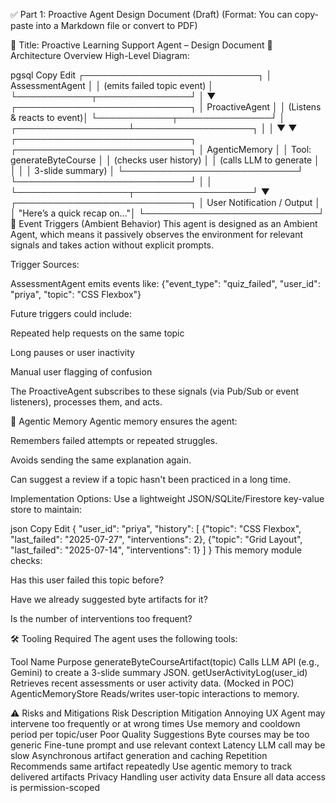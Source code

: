 
✅ Part 1: Proactive Agent Design Document (Draft)
(Format: You can copy-paste into a Markdown file or convert to PDF)

📌 Title: Proactive Learning Support Agent – Design Document
🧱 Architecture Overview
High-Level Diagram:

pgsql
Copy
Edit
                    ┌────────────────────────────┐
                    │    AssessmentAgent         │
                    │ (emits failed topic event) │
                    └────────────┬───────────────┘
                                 │
                                 ▼
                    ┌────────────────────────────┐
                    │     ProactiveAgent         │
                    │ (Listens & reacts to event)│
                    └────────────┬───────────────┘
                                 │
             ┌──────────────────┴───────────────────┐
             │                                      │
             ▼                                      ▼
┌────────────────────────────┐         ┌────────────────────────────┐
│ AgenticMemory              │         │ Tool: generateByteCourse   │
│ (checks user history)      │         │ (calls LLM to generate     │
│                            │         │  3-slide summary)          │
└────────────────────────────┘         └────────────────────────────┘
             │                                      │
             └──────────────────┬───────────────────┘
                                ▼
                   ┌────────────────────────────┐
                   │ User Notification / Output │
                   │ "Here’s a quick recap on..."│
                   └────────────────────────────┘
🧠 Event Triggers (Ambient Behavior)
This agent is designed as an Ambient Agent, which means it passively observes the environment for relevant signals and takes action without explicit prompts.

Trigger Sources:

AssessmentAgent emits events like:
{"event_type": "quiz_failed", "user_id": "priya", "topic": "CSS Flexbox"}

Future triggers could include:

Repeated help requests on the same topic

Long pauses or user inactivity

Manual user flagging of confusion

The ProactiveAgent subscribes to these signals (via Pub/Sub or event listeners), processes them, and acts.

🧠 Agentic Memory
Agentic memory ensures the agent:

Remembers failed attempts or repeated struggles.

Avoids sending the same explanation again.

Can suggest a review if a topic hasn't been practiced in a long time.

Implementation Options:
Use a lightweight JSON/SQLite/Firestore key-value store to maintain:

json
Copy
Edit
{
  "user_id": "priya",
  "history": [
    {"topic": "CSS Flexbox", "last_failed": "2025-07-27", "interventions": 2},
    {"topic": "Grid Layout", "last_failed": "2025-07-14", "interventions": 1}
  ]
}
This memory module checks:

Has this user failed this topic before?

Have we already suggested byte artifacts for it?

Is the number of interventions too frequent?

🛠️ Tooling Required
The agent uses the following tools:

Tool Name	Purpose
generateByteCourseArtifact(topic)	Calls LLM API (e.g., Gemini) to create a 3-slide summary JSON.
getUserActivityLog(user_id)	Retrieves recent assessments or user activity data. (Mocked in POC)
AgenticMemoryStore	Reads/writes user-topic interactions to memory.

⚠️ Risks and Mitigations
Risk	Description	Mitigation
Annoying UX	Agent may intervene too frequently or at wrong times	Use memory and cooldown period per topic/user
Poor Quality Suggestions	Byte courses may be too generic	Fine-tune prompt and use relevant context
Latency	LLM call may be slow	Asynchronous artifact generation and caching
Repetition	Recommends same artifact repeatedly	Use agentic memory to track delivered artifacts
Privacy	Handling user activity data	Ensure all data access is permission-scoped